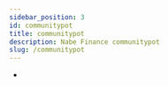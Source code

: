 ```yaml
---
sidebar_position: 3
id: communitypot
title: communitypot
description: Nabe Finance communitypot
slug: /communitypot
---
```


-

